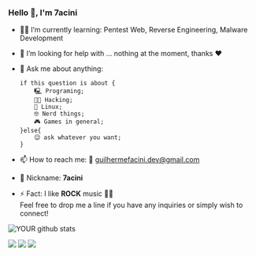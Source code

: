 ### Hello 🖖, I'm 7acini


- 🧑‍🎓 I’m currently learning: Pentest Web, Reverse Engineering, Malware Development 
- 🤔 I’m looking for help with ... nothing at the moment, thanks :heart:
- 💬 Ask me about anything: 
    ```
    if this question is about {
        🖳 Programing;
        🐱‍💻 Hacking;
        🐧 Linux;
        🤓 Nerd things;
        🎮 Games in general; 
    }else{
        😉 ask whatever you want;
    }
     ```

- 📫 How to reach me: 📨 guilhermefacini.dev@gmail.com 
- 👾 Nickname: **7acini**
- ⚡ Fact: I like **ROCK** music 🤘🎸   
Feel free to drop me a line if you have any inquiries or simply wish to connect!

![YOUR github stats](https://github-readme-stats.vercel.app/api?username=7acini)

[<img src="https://img.shields.io/badge/medium-%2312100E.svg?&style=for-the-badge&logo=medium&logoColor=white" />](https://medium.com/@7acini) [<img src="https://img.shields.io/badge/linkedin-%230077B5.svg?&style=for-the-badge&logo=linkedin&logoColor=white" />](https://www.linkedin.com/in/guilherme-facini/) [<img src = "https://img.shields.io/badge/instagram-%23E4405F.svg?&style=for-the-badge&logo=instagram&logoColor=white">](https://www.instagram.com/gui_facini/)
